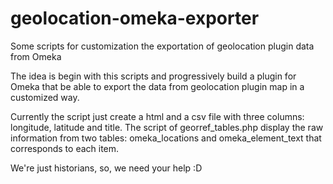 # geolocation-omeka-exporter

Some scripts for customization the exportation of geolocation plugin data from Omeka

The idea is begin with this scripts and progressively build a plugin for Omeka that be able to export the data from geolocation plugin map in a customized way.

Currently the script just create a html and a csv file with three columns: longitude, latitude and title. The script of georref_tables.php display the raw information from two tables: omeka_locations and omeka_element_text that corresponds to each item.

We're just historians, so, we need your help :D
